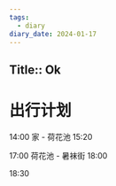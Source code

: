 ```yaml
---
tags:
  - diary
diary_date: 2024-01-17
---
```


## Title:: Ok

# 出行计划

14:00 家 - 荷花池 15:20

17:00 荷花池 - 暑袜街 18:00

18:30 
